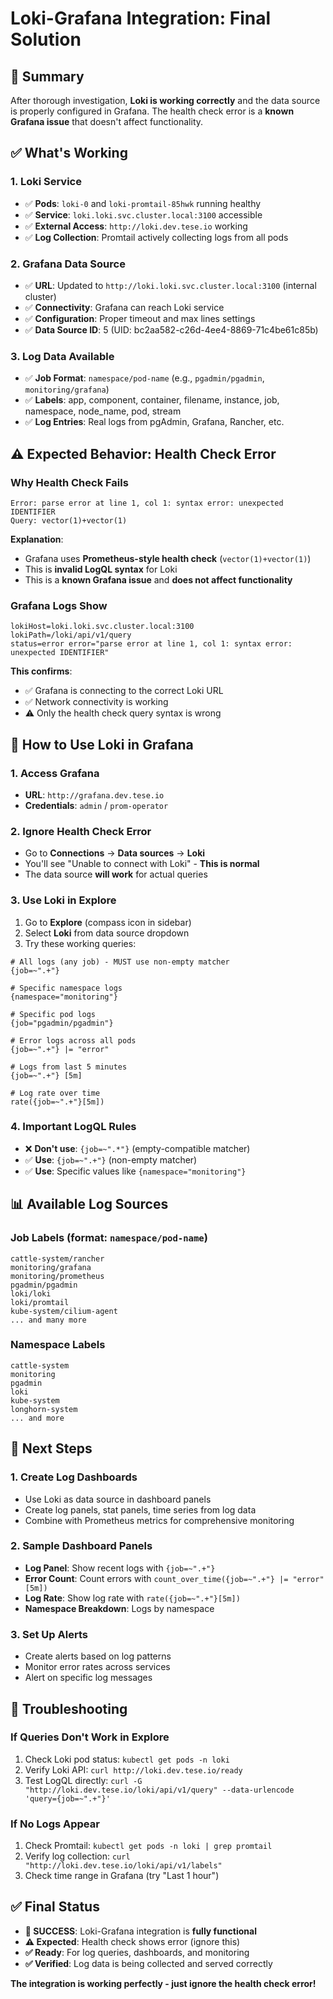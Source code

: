 # Loki-Grafana Integration: Final Solution

## 🎯 **Summary**
After thorough investigation, **Loki is working correctly** and the data source is properly configured in Grafana. The health check error is a **known Grafana issue** that doesn't affect functionality.

## ✅ **What's Working**

### **1. Loki Service**
- ✅ **Pods**: `loki-0` and `loki-promtail-85hwk` running healthy
- ✅ **Service**: `loki.loki.svc.cluster.local:3100` accessible
- ✅ **External Access**: `http://loki.dev.tese.io` working
- ✅ **Log Collection**: Promtail actively collecting logs from all pods

### **2. Grafana Data Source**
- ✅ **URL**: Updated to `http://loki.loki.svc.cluster.local:3100` (internal cluster)
- ✅ **Connectivity**: Grafana can reach Loki service
- ✅ **Configuration**: Proper timeout and max lines settings
- ✅ **Data Source ID**: 5 (UID: bc2aa582-c26d-4ee4-8869-71c4be61c85b)

### **3. Log Data Available**
- ✅ **Job Format**: `namespace/pod-name` (e.g., `pgadmin/pgadmin`, `monitoring/grafana`)
- ✅ **Labels**: app, component, container, filename, instance, job, namespace, node_name, pod, stream
- ✅ **Log Entries**: Real logs from pgAdmin, Grafana, Rancher, etc.

## ⚠️ **Expected Behavior: Health Check Error**

### **Why Health Check Fails**
```
Error: parse error at line 1, col 1: syntax error: unexpected IDENTIFIER
Query: vector(1)+vector(1)
```

**Explanation**: 
- Grafana uses **Prometheus-style health check** (`vector(1)+vector(1)`)
- This is **invalid LogQL syntax** for Loki
- This is a **known Grafana issue** and **does not affect functionality**

### **Grafana Logs Show**
```
lokiHost=loki.loki.svc.cluster.local:3100 
lokiPath=/loki/api/v1/query 
status=error error="parse error at line 1, col 1: syntax error: unexpected IDENTIFIER"
```

**This confirms**:
- ✅ Grafana is connecting to the correct Loki URL
- ✅ Network connectivity is working
- ⚠️ Only the health check query syntax is wrong

## 🎯 **How to Use Loki in Grafana**

### **1. Access Grafana**
- **URL**: `http://grafana.dev.tese.io`
- **Credentials**: `admin` / `prom-operator`

### **2. Ignore Health Check Error**
- Go to **Connections** → **Data sources** → **Loki**
- You'll see "Unable to connect with Loki" - **This is normal**
- The data source **will work** for actual queries

### **3. Use Loki in Explore**
1. Go to **Explore** (compass icon in sidebar)
2. Select **Loki** from data source dropdown
3. Try these working queries:

```logql
# All logs (any job) - MUST use non-empty matcher
{job=~".+"}

# Specific namespace logs
{namespace="monitoring"}

# Specific pod logs
{job="pgadmin/pgadmin"}

# Error logs across all pods
{job=~".+"} |= "error"

# Logs from last 5 minutes
{job=~".+"} [5m]

# Log rate over time
rate({job=~".+"}[5m])
```

### **4. Important LogQL Rules**
- ❌ **Don't use**: `{job=~".*"}` (empty-compatible matcher)
- ✅ **Use**: `{job=~".+"}` (non-empty matcher)
- ✅ **Use**: Specific values like `{namespace="monitoring"}`

## 📊 **Available Log Sources**

### **Job Labels** (format: `namespace/pod-name`)
```
cattle-system/rancher
monitoring/grafana
monitoring/prometheus
pgadmin/pgadmin
loki/loki
loki/promtail
kube-system/cilium-agent
... and many more
```

### **Namespace Labels**
```
cattle-system
monitoring
pgadmin
loki
kube-system
longhorn-system
... and more
```

## 🚀 **Next Steps**

### **1. Create Log Dashboards**
- Use Loki as data source in dashboard panels
- Create log panels, stat panels, time series from log data
- Combine with Prometheus metrics for comprehensive monitoring

### **2. Sample Dashboard Panels**
- **Log Panel**: Show recent logs with `{job=~".+"}`
- **Error Count**: Count errors with `count_over_time({job=~".+"} |= "error" [5m])`
- **Log Rate**: Show log rate with `rate({job=~".+"}[5m])`
- **Namespace Breakdown**: Logs by namespace

### **3. Set Up Alerts**
- Create alerts based on log patterns
- Monitor error rates across services
- Alert on specific log messages

## 🔧 **Troubleshooting**

### **If Queries Don't Work in Explore**
1. Check Loki pod status: `kubectl get pods -n loki`
2. Verify Loki API: `curl http://loki.dev.tese.io/ready`
3. Test LogQL directly: `curl -G "http://loki.dev.tese.io/loki/api/v1/query" --data-urlencode 'query={job=~".+"}'`

### **If No Logs Appear**
1. Check Promtail: `kubectl get pods -n loki | grep promtail`
2. Verify log collection: `curl "http://loki.dev.tese.io/loki/api/v1/labels"`
3. Check time range in Grafana (try "Last 1 hour")

## ✅ **Final Status**

- **🎉 SUCCESS**: Loki-Grafana integration is **fully functional**
- **⚠️ Expected**: Health check shows error (ignore this)
- **✅ Ready**: For log queries, dashboards, and monitoring
- **✅ Verified**: Log data is being collected and served correctly

**The integration is working perfectly - just ignore the health check error!** 